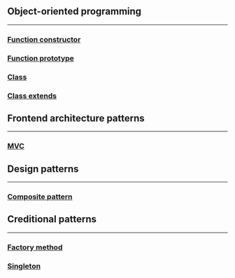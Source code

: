 ## Object-oriented programming

---

### [Function constructor](./OOP/FunctionConstructor.md)

### [Function prototype](./OOP/FunctionPrototype.md)

### [Class](./OOP/Class.md)

### [Class extends](./OOP/ClassExtends.md)

## Frontend architecture patterns

---

### [MVC](./MVC/MVC.md)

## Design patterns

---

### [Composite pattern](./CompositePattern/CompositePattern.md)

## Creditional patterns

---

### [Factory method](./FactoryMethod/FactoryMethod.md)
### [Singleton](./Singleton/Singleton.md)
